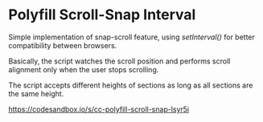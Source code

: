 # Polyfill Scroll-Snap Interval

Simple implementation of snap-scroll feature, using _setInterval()_ for better compatibility between browsers.

Basically, the script watches the scroll position and performs scroll alignment only when the user stops scrolling.

The script accepts different heights of sections as long as all sections are the same height.

https://codesandbox.io/s/cc-polyfill-scroll-snap-lsyr5i
